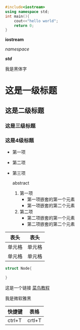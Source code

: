 ```c++
#include<iostream>
using namespace std;
int main(){
    cout<<"hello world";
    return 0;
}
```

**iostream**

*namespace*

***std***

<font face="黑体">我是黑体字</font>


# 这是一级标题

## 这是二级标题

### 这是三级标题

### 这是4级标题

- 第一项

- 第二项

- 第三项

  abstract

  1. 第一项
     * 第一项嵌套的第一个元素
     * 第一项嵌套的第二个元素
  2. 第二项
     + 第二项嵌套的第一个元素
     + 第二项嵌套的第二个元素

  

| 表头   | 表头   |
| ------ | ------ |
| 单元格 | 单元格 |
| 单元格 | 单元格 |

```c++
struct Node{
    
}
```

这是一个链接 [菜鸟教程](https://www.runoob.com/markdown/md-link.html)

<font face="微软雅黑">我是微软雅黑</font>

| 快捷键 | 表格   |
| ------ | ------ |
| ctrl+T | crtl+T |
